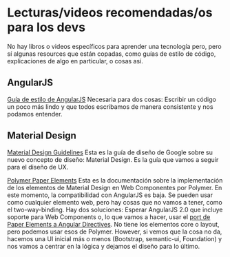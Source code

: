 Lecturas/videos recomendadas/os para los devs
===================================

No hay libros o videos específicos para aprender una tecnología pero, pero sí algunas resources que
están copadas, como guías de estilo de código, explicaciones de algo en particular, o cosas así.

## AngularJS

[Guía de estilo de AngularJS](https://github.com/johnpapa/angularjs-styleguide) Necesaria para dos cosas:
Escribir un código un poco más lindo y que todos escribamos de manera consistente y nos podamos entender.

## Material Design

[Material Design Guidelines](http://www.google.com/design/spec/material-design/introduction.html) Esta es
la guía de diseño de Google sobre su nuevo concepto de diseño: Material Design. Es la guía que vamos a
seguir para el diseño de UX.

[Polymer Paper Elements](http://www.polymer-project.org/docs/elements/) Esta es la documentación sobre la
implementación de los elementos de Material Design en Web Componentes por Polymer. En este momento, la
compatibilidad con AngularJS es baja. Se pueden usar como cualquier elemento web, pero hay cosas que no
vamos a tener, como el two-way-binding. Hay dos soluciones: Esperar AngularJS 2.0 que incluye soporte
para Web Components o, lo que vamos a hacer, usar el 
[port de Paper Elements a Angular Directives](https://material.angularjs.org/). No tiene los elementos
core o layout, pero podemos usar esos de Polymer. However, si vemos que la cosa no da, hacemos una UI
inicial más o menos (Bootstrap, semantic-ui, Foundation) y nos vamos a centrar en la lógica y dejamos
el diseño para lo último.
